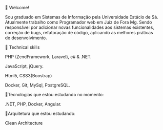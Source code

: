 📌 Welcome!

Sou graduado em Sistemas de Informação pela Universidade Estácio de Sá. Atualmente trabalho como Programador web em Juiz de Fora Mg.
Sendo responsável por adicionar novas funcionalidades aos sistemas existentes, correção de bugs, refatoração de código, aplicando as melhores práticas de desenvolvimento.

🚩 Technical skills

PHP (ZendFramework, Laravel), c# & .NET.

JavaScript, jQuery.

Html5, CSS3(Boostrap)

Docker, Git, MySql, PostgreSQL.

🚩Tecnologias que estou estudando no momento:

.NET, PHP, Docker, Angular.
   
🚩Arquitetura que estou estudando:

Clean Architecture
